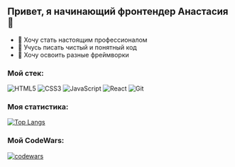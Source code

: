 ##  Привет, я начинающий фронтендер Анастасия :wave:
* :jack_o_lantern: Хочу стать настоящим профессионалом
* :jack_o_lantern: Учусь писать чистый и понятный код
* :jack_o_lantern: Хочу освоить разные фреймворки

### Мой стек:
![HTML5](https://img.shields.io/badge/html5-%23E34F26.svg?style=for-the-badge&logo=html5&logoColor=white) ![CSS3](https://img.shields.io/badge/css3-%231572B6.svg?style=for-the-badge&logo=css3&logoColor=white) ![JavaScript](https://img.shields.io/badge/javascript-%23323330.svg?style=for-the-badge&logo=javascript&logoColor=%23F7DF1E) ![React](https://img.shields.io/badge/react-%2320232a.svg?style=for-the-badge&logo=react&logoColor=%2361DAFB) ![Git](https://img.shields.io/badge/git-%23F05033.svg?style=for-the-badge&logo=git&logoColor=white)

### Моя статистика:
[![Top Langs](https://github-readme-stats.vercel.app/api/top-langs/?username=OpsError&layout=compact)](https://github.com/OpsError/github-readme-stats)

### Мой CodeWars:
[![codewars](https://www.codewars.com/users/OpsError/badges/large)](https://www.codewars.com/users/OpsError)
